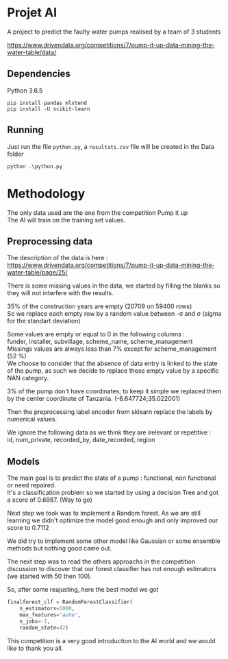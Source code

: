 # Projet AI

A project to predict the faulty water pumps realised by a team of 3 students

https://www.drivendata.org/competitions/7/pump-it-up-data-mining-the-water-table/data/


## Dependencies

Python 3.6.5 

```
pip install pandas mlxtend
pip install -U scikit-learn
```

## Running

Just run the file `python.py`, a `resultats.csv` file will be created in the Data folder
```
python .\python.py
```

# Methodology

The only data used are the one from the competition Pump it up   
The AI will train on the training set values.


## Preprocessing data
The description of the data is here : 
https://www.drivendata.org/competitions/7/pump-it-up-data-mining-the-water-table/page/25/

There is some missing values in the data, we started by filling the blanks so they will not interfere with the results.

35% of the construction years are empty (20709 on 59400 rows)    
So we replace each empty row by a random value between -σ and σ (sigma for the standart deviation)

Some values are empty or equal to 0 in the following columns :   
funder, installer, subvillage, scheme_name, scheme_management   
Missings values are always less than 7% except for scheme_management (52 %)  
We choose to consider that the absence of data entry is linked to the state of the pump, as such we decide to replace these empty value by a specific NAN category.

3% of the pump don't have coordinates, to keep it simple we replaced them by the center coordinate of Tanzania. (-6.647724;35.022001)

Then the preprocessing label encoder from sklearn replace the labels by numerical values.


We ignore the following data as we think they are irelevant or repetitive :   
id, num_private, recorded_by, date_recorded, region

## Models

The main goal is to predict the state of a pump : functional, non functional or need repaired.    
It's a classification problem so we started by using a decision Tree and got a score of 0.6987. (Way to go)

Next step we took was to implement a Random forest.
As we are still learning we didn't optimize the model good enough and only improved our score to 0.7112

We did try to implement some other model like Gaussian or some ensemble methods but nothing good came out.

The next step was to read the others approachs in the competition discussion to discover that our forest classifier has not enough estimators (we started with 50 then 100).


So, after some reajusting, here the best model we got 
```python
finalforest_clf = RandomForestClassifier(
    n_estimators=1000, 
    max_features='auto', 
    n_jobs=-1, 
    random_state=42)
```


This competition is a very good introduction to the AI world and we would like to thank you all.